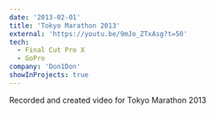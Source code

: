 ```yaml
---
date: '2013-02-01'
title: 'Tokyo Marathon 2013'
external: 'https://youtu.be/9mJo_ZTxAsg?t=50'
tech:
  - Final Cut Pro X
  - GoPro
company: 'Don1Don'
showInProjects: true
---
```


Recorded and created video for Tokyo Marathon 2013